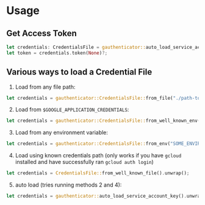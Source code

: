 # Usage

## Get Access Token

```rust
let credentials: CredentialsFile = gauthenticator::auto_load_service_account_key().unwrap();
let token = credentials.token(None)?;
```

## Various ways to load a Credential File

1.  Load from any file path:

```rust
let credentials = gauthenticator::CredentialsFile::from_file("./path-to/credentials.json").unwrap();
```

2.  Load from `$GOOGLE_APPLICATION_CREDENTIALS`:

```rust
let credentials = gauthenticator::CredentialsFile::from_well_known_env().unwrap();
```

3.  Load from any environment variable:

```rust
let credentials = gauthenticator::CredentialsFile::from_env("SOME_ENVIRONMENT_VARIABLE_NAME").unwrap();
```

4.  Load using known credentials path (only works if you have `gcloud` installed and have successfully ran `gcloud auth login`)

```rust
let credentials = CredentialsFile::from_well_known_file().unwrap();
```

5.  auto load (tries running methods 2 and 4):

```rust
let credentials = gauthenticator::auto_load_service_account_key().unwrap();
```
